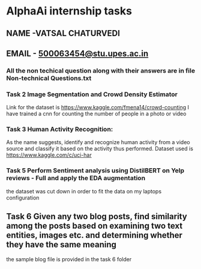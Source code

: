 # AlphaAi internship tasks

## NAME -VATSAL CHATURVEDI
## EMAIL - 500063454@stu.upes.ac.in


### All the non techical question along with their answers are in file Non-technical Questions.txt


### Task 2  Image Segmentation and Crowd Density Estimator
Link for the dataset is https://www.kaggle.com/fmena14/crowd-counting
I have trained a cnn for counting the number of people in a photo or video

### Task 3 Human Activity Recognition:
As the name suggests, identify and recognize human activity from a video source and classify it based on the activity thus performed.
Dataset used is https://www.kaggle.com/c/uci-har

### Task 5 Perform Sentiment analysis using DistilBERT on Yelp reviews - Full and apply the EDA augmentation
the dataset was cut down in order to fit the data on my laptops configuration

## Task 6  Given any two blog posts, find similarity among the posts based on examining two text entities, images etc. and determining whether they have the same meaning
the sample blog file is provided in the task 6 folder

